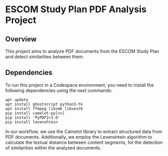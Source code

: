 # ESCOM Study Plan PDF Analysis Project

## Overview

This project aims to analyze PDF documents from the ESCOM Study Plan and detect similarities between them.

## Dependencies

To run this project in a Codespace environment, you need to install the following dependencies using the next commands:

```
apt update
apt install ghostscript python3-tk
apt install ffmpeg libsm6 libxext6
pip install camelot-py[cv]
pip install 'PyPDF2<3.0'
pip install levenshtein
```

In our workflow, we use the Camelot library to extract structured data from PDF documents. Additionally, we employ the Levenshtein algorithm to calculate the textual distance between content segments, for the detection of similarities within the analyzed documents.